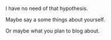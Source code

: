 I have no need of that hypothesis.

Maybe say a some things about yourself.

Or maybe what you plan to blog about.
